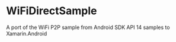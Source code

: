 WiFiDirectSample
================

A port of the WiFi P2P sample from Android SDK API 14 samples to Xamarin.Android

